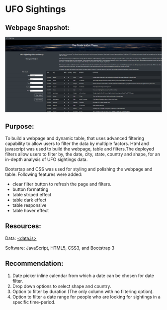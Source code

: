 # UFO Sightings 
## Webpage Snapshot:
![](https://github.com/Muzznah/UFO/blob/master/static/images/webpage.png)
## Purpose:
To build a webpage and dynamic table, that uses advanced filtering capability to allow users to filter the data by multiple factors. Html and javascript was used to build the webpage, table and filters.The deployed filters allow users to filter by, the date, city, state, country and shape, for an in-depth analysis of UFO sightings data.

Bootsrtap and CSS was used for styling and polishing the webpage and table. Following features were added:
  - clear filter button to refresh the page and filters.
  - button formatting
  - table striped effect
  - table dark effect
  - table responsive
  - table hover effect
## Resources:
Data: [<data.js>](https://github.com/Muzznah/UFO/blob/master/static/js/data.js)

Software: JavaScript, HTML5, CSS3, and Bootstrap 3

## Recommendation:
1.	Date picker inline calendar from which a date can be chosen for date filter.
2.	Drop down options to select shape and country.
3.	Option to filter by duration (The only column with no filtering option).
4.	Option to filter a date range for people who are looking for sightings in a specific time-period.



